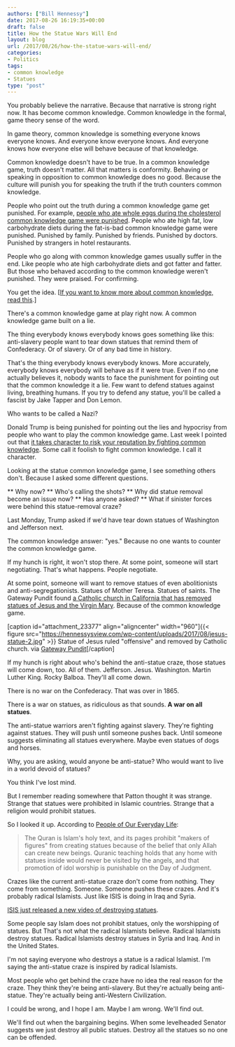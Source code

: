 ```yaml
---
authors: ["Bill Hennessy"]
date: 2017-08-26 16:19:35+00:00
draft: false
title: How the Statue Wars Will End
layout: blog
url: /2017/08/26/how-the-statue-wars-will-end/
categories:
- Politics
tags:
- common knowledge
- Statues
type: "post"
---
```


You probably believe the narrative. Because that narrative is strong right now. It has become common knowledge. Common knowledge in the formal, game theory sense of the word.

In game theory, common knowledge is something everyone knows everyone knows. And everyone know everyone knows. And everyone knows how everyone else will behave because of that knowledge.

Common knowledge doesn't have to be true. In a common knowledge game, truth doesn't matter. All that matters is conformity. Behaving or speaking in opposition to common knowledge does no good. Because the culture will punish you for speaking the truth if the truth counters common knowledge.

People who point out the truth during a common knowledge game get punished. For example, [people who ate whole eggs during the cholesterol common knowledge game were punished](https://hennessysview.com/2017/02/05/why-are-you-letting-your-doctor-kill-you/). People who ate high fat, low carbohydrate diets during the fat-is-bad common knowledge game were punished. Punished by family. Punished by friends. Punished by doctors. Punished by strangers in hotel restaurants.

People who go along with common knowledge games usually suffer in the end. Like people who ate high carbohydrate diets and got fatter and fatter. But those who behaved according to the common knowledge weren't punished. They were praised. For confirming.

You get the idea. [[If you want to know more about common knowledge, read this](https://www.epsilontheory.com/notes/a-game-of-sentiment/).]

There's a common knowledge game at play right now. A common knowledge game built on a lie.

The thing everybody knows everybody knows goes something like this: anti-slavery people want to tear down statues that remind them of Confederacy. Or of slavery. Or of any bad time in history.

That's the thing everybody knows everybody knows. More accurately, everybody knows everybody will behave as if it were true. Even if no one actually believes it, nobody wants to face the punishment for pointing out that the common knowledge it a lie. Few want to defend statues against living, breathing humans. If you try to defend any statue, you'll be called a fascist by Jake Tapper and Don Lemon.

Who wants to be called a Nazi?

Donald Trump is being punished for pointing out the lies and hypocrisy from people who want to play the common knowledge game. Last week I pointed out that [it takes character to risk your reputation by fighting common knowledge](https://hennessysview.com/2017/08/17/what-is-character/). Some call it foolish to fight common knowledge. I call it character.

Looking at the statue common knowledge game, I see something others don't. Because I asked some different questions.




** Why now?
** Who's calling the shots?
** Why did statue removal become an issue now?
** Has anyone asked?
** What if sinister forces were behind this statue-removal craze?


Last Monday, Trump asked if we'd have tear down statues of Washington and Jefferson next.

The common knowledge answer: "yes." Because no one wants to counter the common knowledge game.

If my hunch is right, it won't stop there. At some point, someone will start negotiating. That's what happens. People negotiate.

At some point, someone will want to remove statues of even abolitionists and anti-segregationists. Statues of Mother Teresa. Statues of saints. The Gateway Pundit found [a Catholic church in California that has removed statues of Jesus and the Virgin Mary](https://www.thegatewaypundit.com/2017/08/167-year-old-california-catholic-school-removes-statues-mary-jesus-inclusive/). Because of the common knowledge game.

[caption id="attachment_23377" align="aligncenter" width="960"]{{< figure src="https://hennessysview.com/wp-content/uploads/2017/08/jesus-statue-2.jpg" >}}
Statue of Jesus ruled "offensive" and removed by Catholic church. via [Gateway Pundit](https://www.thegatewaypundit.com/2017/08/167-year-old-california-catholic-school-removes-statues-mary-jesus-inclusive/)[/caption]

If my hunch is right about who's behind the anti-statue craze, those statues will come down, too. All of them. Jefferson. Jesus. Washington. Martin Luther King. Rocky Balboa. They'll all come down.

There is no war on the Confederacy. That was over in 1865.

There is a war on statues, as ridiculous as that sounds. **A war on all statues**.

The anti-statue warriors aren't fighting against slavery. They're fighting against statues. They will push until someone pushes back. Until someone suggests eliminating all statues everywhere. Maybe even statues of dogs and horses.

Why, you are asking, would anyone be anti-statue? Who would want to live in a world devoid of statues?

You think I've lost mind.

But I remember reading somewhere that Patton thought it was strange. Strange that statues were prohibited in Islamic countries. Strange that a religion would prohibit statues.

So I looked it up. According to [People of Our Everyday Life](https://peopleof.oureverydaylife.com/islam-statues-8934.html):



> The Quran is Islam's holy text, and its pages prohibit "makers of figures" from creating statues because of the belief that only Allah can create new beings. Quranic teaching holds that any home with statues inside would never be visited by the angels, and that promotion of idol worship is punishable on the Day of Judgment.



Crazes like the current anti-statue craze don't come from nothing. They come from something. Someone. Someone pushes these crazes. And it's probably radical Islamists. Just like ISIS is doing in Iraq and Syria.

[ISIS just released a new video of destroying statues](https://www.thegatewaypundit.com/2017/08/isis-releases-new-video-fighters-destroying-statues-threatening-pope-video/).

Some people say Islam does not prohibit statues, only the worshipping of statues. But That's not what the radical Islamists believe. Radical Islamists destroy statues. Radical Islamists destroy statues in Syria and Iraq. And in the United States.

I'm not saying everyone who destroys a statue is a radical Islamist. I'm saying the anti-statue craze is inspired by radical Islamists.

Most people who get behind the craze have no idea the real reason for the craze. They think they're being anti-slavery. But they're actually being anti-statue. They're actually being anti-Western Civilization.

I could be wrong, and I hope I am. Maybe I am wrong. We'll find out.

We'll find out when the bargaining begins. When some levelheaded Senator suggests we just destroy all public statues. Destroy all the statues so no one can be offended.
